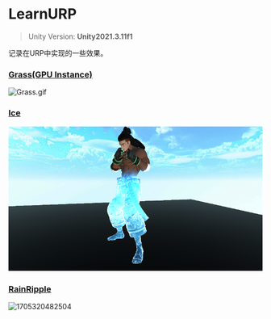 # LearnURP

>Unity Version: **Unity2021.3.11f1**

记录在URP中实现的一些效果。

### [Grass(GPU Instance)](https://github.com/csdjk/LearnURP/tree/main/Assets/Scenes/GpuInstance/Grass)

![Grass.gif](https://s2.loli.net/2023/04/09/v7dtlaN1UqS9VuB.gif)

### [Ice](https://github.com/csdjk/LearnURP/tree/main/Assets/Scenes/Ice/)

![1705320482504](image/README/1705320482504.png)

### [RainRipple](https://github.com/csdjk/LearnURP/tree/main/Assets/Scenes/Rain/)

![1705320482504](image/README/RainRipple.gif)
